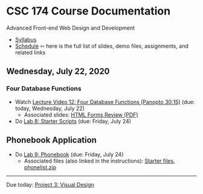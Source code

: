 # CSC 174 Course Documentation
Advanced Front-end Web Design and Development

- [Syllabus](syllabus.md)
- [Schedule](schedule.md)   &#8678; here is the full list of slides, demo files, assignments, and related links

## Wednesday, July 22, 2020

### Four Database Functions

- Watch [Lecture Video 12: Four Database Functions (Panopto 30:15)](https://rochester.hosted.panopto.com/Panopto/Pages/Viewer.aspx?id=bb9a4646-8db2-4835-8e45-abff01147b55) (due: today, Wednesday, July 22)
  - Associated slides: [HTML Forms Review (PDF)](10a-four-database-functions/html-forms-review.pdf)
- Do [Lab 8: Starter Scripts](lab08-starter-scripts/instructions.md) (due: Friday, July 24)

## Phonebook Application

- Do [Lab 9: Phonebook](lab09-phonelist/instructions) (due: Friday, July 24)
  - Associated files (also linked in the instructions):  [Starter files, phonelist.zip](lab09-phonelist/phonelist.zip) 

<hr>

Due today: [Project 3: Visual Design](project3-visual-design/instructions.md) 

